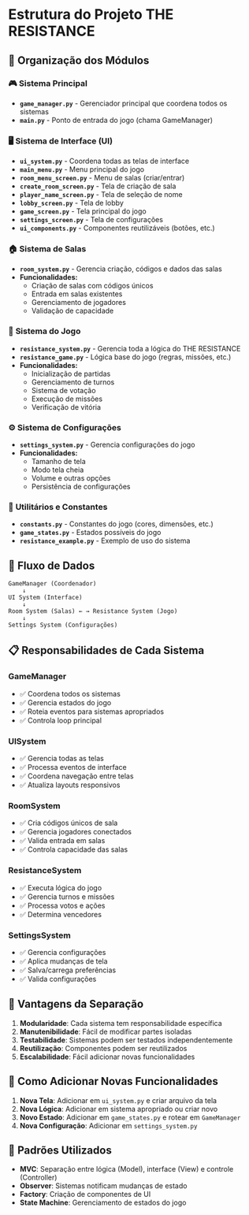# Estrutura do Projeto THE RESISTANCE

## 📁 Organização dos Módulos

### 🎮 **Sistema Principal**
- **`game_manager.py`** - Gerenciador principal que coordena todos os sistemas
- **`main.py`** - Ponto de entrada do jogo (chama GameManager)

### 🖥️ **Sistema de Interface (UI)**
- **`ui_system.py`** - Coordena todas as telas de interface
- **`main_menu.py`** - Menu principal do jogo
- **`room_menu_screen.py`** - Menu de salas (criar/entrar)
- **`create_room_screen.py`** - Tela de criação de sala
- **`player_name_screen.py`** - Tela de seleção de nome
- **`lobby_screen.py`** - Tela de lobby
- **`game_screen.py`** - Tela principal do jogo
- **`settings_screen.py`** - Tela de configurações
- **`ui_components.py`** - Componentes reutilizáveis (botões, etc.)

### 🏠 **Sistema de Salas**
- **`room_system.py`** - Gerencia criação, códigos e dados das salas
- **Funcionalidades:**
  - Criação de salas com códigos únicos
  - Entrada em salas existentes
  - Gerenciamento de jogadores
  - Validação de capacidade

### 🎲 **Sistema do Jogo**
- **`resistance_system.py`** - Gerencia toda a lógica do THE RESISTANCE
- **`resistance_game.py`** - Lógica base do jogo (regras, missões, etc.)
- **Funcionalidades:**
  - Inicialização de partidas
  - Gerenciamento de turnos
  - Sistema de votação
  - Execução de missões
  - Verificação de vitória

### ⚙️ **Sistema de Configurações**
- **`settings_system.py`** - Gerencia configurações do jogo
- **Funcionalidades:**
  - Tamanho de tela
  - Modo tela cheia
  - Volume e outras opções
  - Persistência de configurações

### 🔧 **Utilitários e Constantes**
- **`constants.py`** - Constantes do jogo (cores, dimensões, etc.)
- **`game_states.py`** - Estados possíveis do jogo
- **`resistance_example.py`** - Exemplo de uso do sistema

## 🔄 **Fluxo de Dados**

```
GameManager (Coordenador)
    ↓
UI System (Interface)
    ↓
Room System (Salas) ← → Resistance System (Jogo)
    ↓
Settings System (Configurações)
```

## 📋 **Responsabilidades de Cada Sistema**

### **GameManager**
- ✅ Coordena todos os sistemas
- ✅ Gerencia estados do jogo
- ✅ Roteia eventos para sistemas apropriados
- ✅ Controla loop principal

### **UISystem**
- ✅ Gerencia todas as telas
- ✅ Processa eventos de interface
- ✅ Coordena navegação entre telas
- ✅ Atualiza layouts responsivos

### **RoomSystem**
- ✅ Cria códigos únicos de sala
- ✅ Gerencia jogadores conectados
- ✅ Valida entrada em salas
- ✅ Controla capacidade das salas

### **ResistanceSystem**
- ✅ Executa lógica do jogo
- ✅ Gerencia turnos e missões
- ✅ Processa votos e ações
- ✅ Determina vencedores

### **SettingsSystem**
- ✅ Gerencia configurações
- ✅ Aplica mudanças de tela
- ✅ Salva/carrega preferências
- ✅ Valida configurações

## 🎯 **Vantagens da Separação**

1. **Modularidade**: Cada sistema tem responsabilidade específica
2. **Manutenibilidade**: Fácil de modificar partes isoladas
3. **Testabilidade**: Sistemas podem ser testados independentemente
4. **Reutilização**: Componentes podem ser reutilizados
5. **Escalabilidade**: Fácil adicionar novas funcionalidades

## 🚀 **Como Adicionar Novas Funcionalidades**

1. **Nova Tela**: Adicionar em `ui_system.py` e criar arquivo da tela
2. **Nova Lógica**: Adicionar em sistema apropriado ou criar novo
3. **Novo Estado**: Adicionar em `game_states.py` e rotear em `GameManager`
4. **Nova Configuração**: Adicionar em `settings_system.py`

## 📝 **Padrões Utilizados**

- **MVC**: Separação entre lógica (Model), interface (View) e controle (Controller)
- **Observer**: Sistemas notificam mudanças de estado
- **Factory**: Criação de componentes de UI
- **State Machine**: Gerenciamento de estados do jogo

